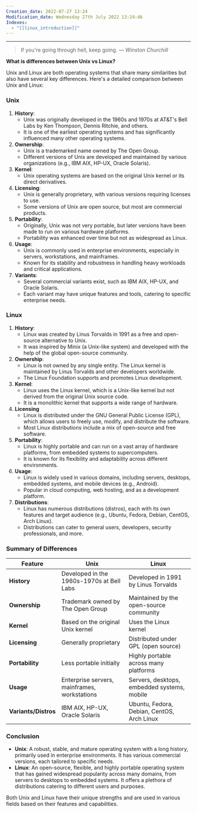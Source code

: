 ```yaml
---
Creation_date: 2022-07-27 13:24
Modification_date: Wednesday 27th July 2022 13:24:46
Indexes:
  - "[[linux_introduction]]"
---
```


----


> If you're going through hell, keep going.
> — <cite>Winston Churchill</cite>

**What is differences between Unix vs Linux?**

Unix and Linux are both operating systems that share many similarities but also have several key differences. Here's a detailed comparison between Unix and Linux:

### Unix

1. **History**:
    - Unix was originally developed in the 1960s and 1970s at AT&T's Bell Labs by Ken Thompson, Dennis Ritchie, and others.
    - It is one of the earliest operating systems and has significantly influenced many other operating systems.
2. **Ownership**:
    - Unix is a trademarked name owned by The Open Group.
    - Different versions of Unix are developed and maintained by various organizations (e.g., IBM AIX, HP-UX, Oracle Solaris).
3. **Kernel**:
    - Unix operating systems are based on the original Unix kernel or its direct derivatives.
4. **Licensing**:
    - Unix is generally proprietary, with various versions requiring licenses to use.
    - Some versions of Unix are open source, but most are commercial products.
5. **Portability**:
    - Originally, Unix was not very portable, but later versions have been made to run on various hardware platforms.
    - Portability was enhanced over time but not as widespread as Linux.
6. **Usage**:
    - Unix is commonly used in enterprise environments, especially in servers, workstations, and mainframes.
    - Known for its stability and robustness in handling heavy workloads and critical applications.
7. **Variants**:
    - Several commercial variants exist, such as IBM AIX, HP-UX, and Oracle Solaris.
    - Each variant may have unique features and tools, catering to specific enterprise needs.

### Linux

1. **History**:
    - Linux was created by Linus Torvalds in 1991 as a free and open-source alternative to Unix.
    - It was inspired by Minix (a Unix-like system) and developed with the help of the global open-source community.
2. **Ownership**:
    - Linux is not owned by any single entity. The Linux kernel is maintained by Linus Torvalds and other developers worldwide.
    - The Linux Foundation supports and promotes Linux development.
3. **Kernel**:
    - Linux uses the Linux kernel, which is a Unix-like kernel but not derived from the original Unix source code.
    - It is a monolithic kernel that supports a wide range of hardware.
4. **Licensing**
    - Linux is distributed under the GNU General Public License (GPL), which allows users to freely use, modify, and distribute the software.
    - Most Linux distributions include a mix of open-source and free software.
5. **Portability**:
    - Linux is highly portable and can run on a vast array of hardware platforms, from embedded systems to supercomputers.
    - It is known for its flexibility and adaptability across different environments.
6. **Usage**:
    - Linux is widely used in various domains, including servers, desktops, embedded systems, and mobile devices (e.g., Android).
    - Popular in cloud computing, web hosting, and as a development platform.
7. **Distributions**:
    - Linux has numerous distributions (distros), each with its own features and target audience (e.g., Ubuntu, Fedora, Debian, CentOS, Arch Linux).
    - Distributions can cater to general users, developers, security professionals, and more.

### Summary of Differences

| Feature              | Unix                                         | Linux                                       |
| -------------------- | -------------------------------------------- | ------------------------------------------- |
| **History**          | Developed in the 1960s-1970s at Bell Labs    | Developed in 1991 by Linus Torvalds         |
| **Ownership**        | Trademark owned by The Open Group            | Maintained by the open-source community     |
| **Kernel**           | Based on the original Unix kernel            | Uses the Linux kernel                       |
| **Licensing**        | Generally proprietary                        | Distributed under GPL (open source)         |
| **Portability**      | Less portable initially                      | Highly portable across many platforms       |
| **Usage**            | Enterprise servers, mainframes, workstations | Servers, desktops, embedded systems, mobile |
| **Variants/Distros** | IBM AIX, HP-UX, Oracle Solaris               | Ubuntu, Fedora, Debian, CentOS, Arch Linux  |

### Conclusion

- **Unix**: A robust, stable, and mature operating system with a long history, primarily used in enterprise environments. It has various commercial versions, each tailored to specific needs.
- **Linux**: An open-source, flexible, and highly portable operating system that has gained widespread popularity across many domains, from servers to desktops to embedded systems. It offers a plethora of distributions catering to different users and purposes.
    

Both Unix and Linux have their unique strengths and are used in various fields based on their features and capabilities.